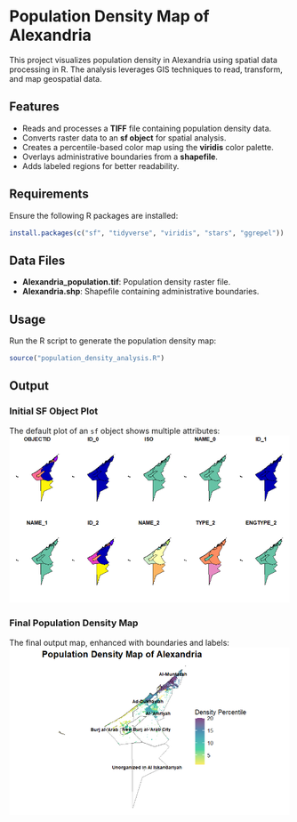 # Population Density Map of Alexandria

This project visualizes population density in Alexandria using spatial data processing in R. The analysis leverages GIS techniques to read, transform, and map geospatial data.

## Features
- Reads and processes a **TIFF** file containing population density data.
- Converts raster data to an **sf object** for spatial analysis.
- Creates a percentile-based color map using the **viridis** color palette.
- Overlays administrative boundaries from a **shapefile**.
- Adds labeled regions for better readability.

## Requirements
Ensure the following R packages are installed:
```r
install.packages(c("sf", "tidyverse", "viridis", "stars", "ggrepel"))
```

## Data Files
- **Alexandria_population.tif**: Population density raster file.
- **Alexandria.shp**: Shapefile containing administrative boundaries.

## Usage
Run the R script to generate the population density map:
```r
source("population_density_analysis.R")
```

## Output
### Initial SF Object Plot
The default plot of an `sf` object shows multiple attributes:
![Default Plot](output/Rplot_1.png)

### Final Population Density Map
The final output map, enhanced with boundaries and labels:
![Final Map](output/Rplot_finalmap.png)



